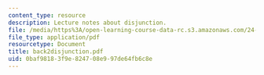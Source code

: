 ```yaml
---
content_type: resource
description: Lecture notes about disjunction.
file: /media/https%3A/open-learning-course-data-rc.s3.amazonaws.com/24-954-pragmatics-in-linguistic-theory-fall-2006/0baf98183f9e824708e997de64fb6c8e_back2disjunction.pdf
file_type: application/pdf
resourcetype: Document
title: back2disjunction.pdf
uid: 0baf9818-3f9e-8247-08e9-97de64fb6c8e
---
```

